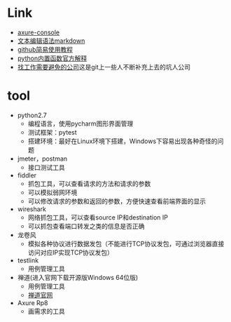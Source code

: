 # Link

- [axure-console](https://hi6ndg.axshare.com)
- [文本编辑语法markdown](https://guides.github.com/features/mastering-markdown/)
- [github简易使用教程](http://www.bootcss.com/p/git-guide/)
- [python内置函数官方解释](http://docs.python.org/3/library/functions.html)
- [找工作需要避免的公司](https://github.com/Hootrix/Chengdu-IT-company-blacklist)这是git上一些人不断补充上去的坑人公司

# tool

* python2.7
   * 编程语言，使用pycharm图形界面管理
   * 测试框架：pytest
   * 搭建环境：最好在Linux环境下搭建，Windows下容易出现各种奇怪的问题
* jmeter，postman
   * 接口测试工具
* fiddler
   * 抓包工具，可以查看请求的方法和请求的参数
   * 可以模拟弱网环境
   * 可以修改请求的参数和返回的参数，方便快速查看前端界面的显示
* wireshark
   * 网络抓包工具，可以查看source IP和destination IP
   * 可以抓包查看端口转发之类的信息是否正确
* 龙卷风
   * 模拟各种协议进行数据发包（不能进行TCP协议发包，可通过浏览器直接访问对应IP实现TCP协议发包）
* testlink
   * 用例管理工具
* 禅道(进入官网下载开源版Windows 64位版)
   * 用例管理工具
   * [禅道官网](https://www.zentao.net/)
* Axure Rp8
   * 画需求的工具

